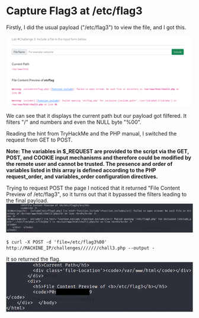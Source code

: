 # Capture Flag3 at /etc/flag3

Firstly, I did the usual payload ("/etc/flag3") to view the file, and I got this.

![alt text](https://github.com/ulissesj/TryHackMe-writeups/blob/main/FileInclusion/flag3/1_flag3.PNG "Challenge 3 - Page warning")

We can see that it displays the current path but our payload got filfered. It filters "/" and numbers and even the NULL byte "%00".

Reading the hint from TryHackMe and the PHP manual, I switched the request from GET to POST.

**Note:
The variables in $_REQUEST are provided to the script via the GET, POST, and COOKIE input mechanisms and therefore could be modified by the remote user and cannot be trusted. The presence and order of variables listed in this array is defined according to the PHP request_order, and variables_order configuration directives.**

Trying to request POST the page I noticed that it returned "File Content Preview of /etc/flag3", so it turns out that it bypassed the filters leading to the final payload.
![alt text](https://github.com/ulissesj/TryHackMe-writeups/blob/main/FileInclusion/flag3/2_flag3.PNG "Challenge 3 - Bypass filters")
```
$ curl -X POST -d 'file=/etc/flag3%00' http://MACHINE_IP/challenges///////chall3.php --output -
```

It so returned the flag.
![alt text](https://github.com/ulissesj/TryHackMe-writeups/blob/main/FileInclusion/flag3/3_flag3.PNG "Challenge 3 - Flag 3")

